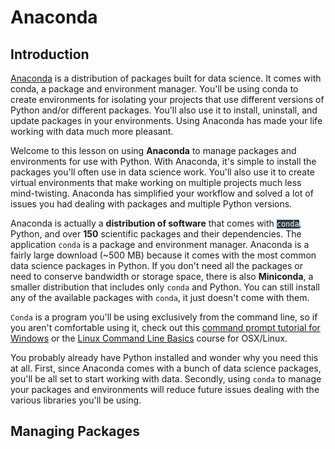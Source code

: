 # Anaconda

## Introduction
[Anaconda](https://anaconda.org/) is a distribution of packages built for data science. It comes with conda, a package and environment manager. You'll be using conda to create environments for isolating your projects that use different versions of Python and/or different packages. You'll also use it to install, uninstall, and update packages in your environments. Using Anaconda has made your life working with data much more pleasant.

Welcome to this lesson on using **Anaconda** to manage packages and environments for use with Python. With Anaconda, it's simple to install the packages you'll often use in data science work. You'll also use it to create virtual environments that make working on multiple projects much less mind-twisting. Anaconda has simplified your workflow and solved a lot of issues you had dealing with packages and multiple Python versions.

Anaconda is actually a **distribution of software** that comes with <code style="color:#fff;background-color:#2f3d48">conda</code>, Python, and over **150** scientific packages and their dependencies. The application `conda` is a package and environment manager. Anaconda is a fairly large download (~500 MB) because it comes with the most common data science packages in Python. If you don't need all the packages or need to conserve bandwidth or storage space, there is also **Miniconda**, a smaller distribution that includes only `conda` and Python. You can still install any of the available packages with `conda`, it just doesn't come with them.

`Conda` is a program you'll be using exclusively from the command line, so if you aren't comfortable using it, check out this [command prompt tutorial for Windows](https://www.lynda.com/-tutorials/Windows-command-line-basics/497312/513424-4.html) or the [Linux Command Line Basics](https://www.udacity.com/course/linux-command-line-basics--ud595) course for OSX/Linux.

You probably already have Python installed and wonder why you need this at all. First, since Anaconda comes with a bunch of data science packages, you'll be all set to start working with data. Secondly, using `conda` to manage your packages and environments will reduce future issues dealing with the various libraries you'll be using.








## Managing Packages

